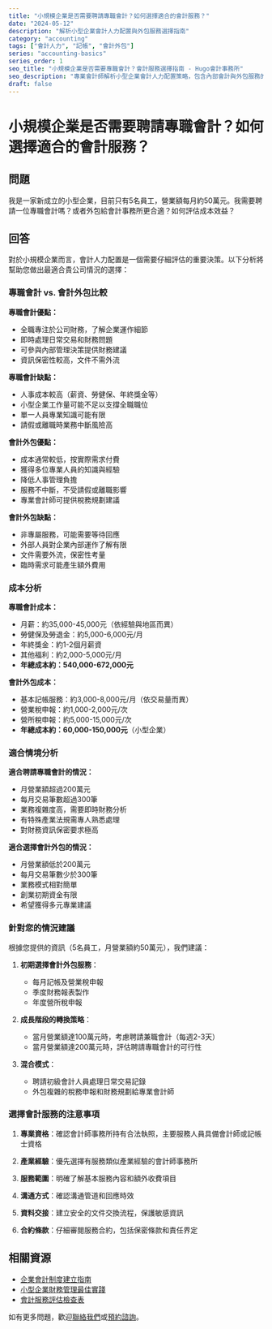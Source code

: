 ```yaml
---
title: "小規模企業是否需要聘請專職會計？如何選擇適合的會計服務？"
date: "2024-05-12"
description: "解析小型企業會計人力配置與外包服務選擇指南"
category: "accounting"
tags: ["會計人力", "記帳", "會計外包"]
series: "accounting-basics"
series_order: 1
seo_title: "小規模企業是否需要專職會計？會計服務選擇指南 - Hugo會計事務所"
seo_description: "專業會計師解析小型企業會計人力配置策略，包含內部會計與外包服務的優缺點比較、成本分析與選擇建議。立即了解 https://hugo-accounting.com/faq/accounting/bookkeeping-basics/"
draft: false
---
```


# 小規模企業是否需要聘請專職會計？如何選擇適合的會計服務？

## 問題

我是一家新成立的小型企業，目前只有5名員工，營業額每月約50萬元。我需要聘請一位專職會計嗎？或者外包給會計事務所更合適？如何評估成本效益？

## 回答

對於小規模企業而言，會計人力配置是一個需要仔細評估的重要決策。以下分析將幫助您做出最適合貴公司情況的選擇：

### 專職會計 vs. 會計外包比較

**專職會計優點：**
- 全職專注於公司財務，了解企業運作細節
- 即時處理日常交易和財務問題
- 可參與內部管理決策提供財務建議
- 資訊保密性較高，文件不需外流

**專職會計缺點：**
- 人事成本較高（薪資、勞健保、年終獎金等）
- 小型企業工作量可能不足以支撐全職職位
- 單一人員專業知識可能有限
- 請假或離職時業務中斷風險高

**會計外包優點：**
- 成本通常較低，按實際需求付費
- 獲得多位專業人員的知識與經驗
- 降低人事管理負擔
- 服務不中斷，不受請假或離職影響
- 專業會計師可提供稅務規劃建議

**會計外包缺點：**
- 非專屬服務，可能需要等待回應
- 外部人員對企業內部運作了解有限
- 文件需要外流，保密性考量
- 臨時需求可能產生額外費用

### 成本分析

**專職會計成本：**
- 月薪：約35,000-45,000元（依經驗與地區而異）
- 勞健保及勞退金：約5,000-6,000元/月
- 年終獎金：約1-2個月薪資
- 其他福利：約2,000-5,000元/月
- **年總成本約：540,000-672,000元**

**會計外包成本：**
- 基本記帳服務：約3,000-8,000元/月（依交易量而異）
- 營業稅申報：約1,000-2,000元/次
- 營所稅申報：約5,000-15,000元/次
- **年總成本約：60,000-150,000元**（小型企業）

### 適合情境分析

**適合聘請專職會計的情況：**
- 月營業額超過200萬元
- 每月交易筆數超過300筆
- 業務複雜度高，需要即時財務分析
- 有特殊產業法規需專人熟悉處理
- 對財務資訊保密要求極高

**適合選擇會計外包的情況：**
- 月營業額低於200萬元
- 每月交易筆數少於300筆
- 業務模式相對簡單
- 創業初期資金有限
- 希望獲得多元專業建議

### 針對您的情況建議

根據您提供的資訊（5名員工，月營業額約50萬元），我們建議：

1. **初期選擇會計外包服務**：
   - 每月記帳及營業稅申報
   - 季度財務報表製作
   - 年度營所稅申報

2. **成長階段的轉換策略**：
   - 當月營業額達100萬元時，考慮聘請兼職會計（每週2-3天）
   - 當月營業額達200萬元時，評估聘請專職會計的可行性

3. **混合模式**：
   - 聘請初級會計人員處理日常交易記錄
   - 外包複雜的稅務申報和財務規劃給專業會計師

### 選擇會計服務的注意事項

1. **專業資格**：確認會計師事務所持有合法執照，主要服務人員具備會計師或記帳士資格

2. **產業經驗**：優先選擇有服務類似產業經驗的會計師事務所

3. **服務範圍**：明確了解基本服務內容和額外收費項目

4. **溝通方式**：確認溝通管道和回應時效

5. **資料交接**：建立安全的文件交換流程，保護敏感資訊

6. **合約條款**：仔細審閱服務合約，包括保密條款和責任界定

## 相關資源

- [企業會計制度建立指南](/articles/accounting-basics/accounting-system-setup/)
- [小型企業財務管理最佳實踐](/articles/accounting-basics/financial-management/)
- [會計服務評估檢查表](/downloads/checklists/accounting-service-evaluation/)

如有更多問題，歡迎[聯絡我們](/contact/)或[預約諮詢](/appointment/)。